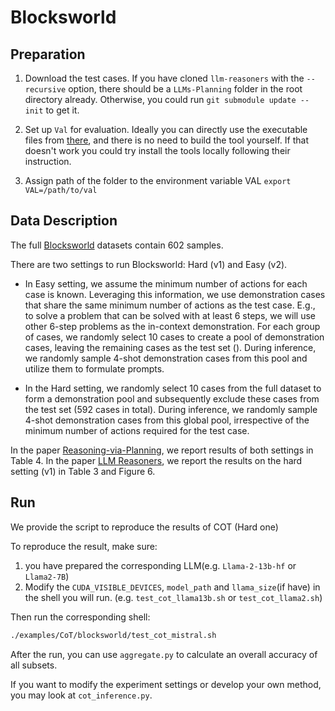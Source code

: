 # Blocksworld

## Preparation

1. Download the test cases. If you have cloned `llm-reasoners` with the `--recursive` option, there should be a `LLMs-Planning` folder in the root directory already. Otherwise, you could run `git submodule update --init` to get it.

2. Set up `Val` for evaluation. Ideally you can directly use the executable files from [there](https://github.com/karthikv792/LLMs-Planning/tree/34e6841f81ca7708f2f8b8241504bfe8a908e40b/planner_tools/VAL), and there is no need to build the tool yourself. If that doesn't work you could try install the tools locally following their instruction.

3. Assign path of the folder to the environment variable VAL `export VAL=/path/to/val`

## Data Description

The full [Blocksworld](https://arxiv.org/abs/2305.15771) datasets contain 602 samples.

There are two settings to run Blocksworld: Hard (v1) and Easy (v2).

- In Easy setting, we assume the minimum number of actions for each case is known. Leveraging this information, we use demonstration cases that share the same minimum number of actions as the test case. E.g., to solve a problem that can be solved with at least 6 steps, we will use other 6-step problems as the in-context demonstration. For each group of cases, we randomly select 10 cases to create a pool of demonstration cases, leaving the remaining cases as the test set (). During inference, we randomly sample 4-shot demonstration cases from this pool and utilize them to formulate prompts. 

- In the Hard setting, we randomly select 10 cases from the full dataset to form a demonstration pool and subsequently exclude these cases from the test set (592 cases in total). During inference, we randomly sample 4-shot demonstration cases from this global pool, irrespective of the minimum number of actions required for the test case.

In the paper [Reasoning-via-Planning](https://arxiv.org/pdf/2305.14992), we report results of both settings in Table 4. In the paper [LLM Reasoners](https://arxiv.org/abs/2404.05221), we report the results on the hard setting (v1) in Table 3 and Figure 6.

## Run

We provide the script to reproduce the results of COT (Hard one) 

To reproduce the result, make sure:

1. you have prepared the corresponding LLM(e.g. `Llama-2-13b-hf` or `Llama2-7B`) 
2. Modify the `CUDA_VISIBLE_DEVICES`, `model_path` and `llama_size`(if have) in the shell you will run. (e.g. `test_cot_llama13b.sh` or  `test_cot_llama2.sh`) 

Then run the corresponding shell:
```bash
./examples/CoT/blocksworld/test_cot_mistral.sh
```

After the run, you can use `aggregate.py` to calculate an overall accuracy of all subsets.

If you want to modify the experiment settings or develop your own method, you may look at `cot_inference.py`.
